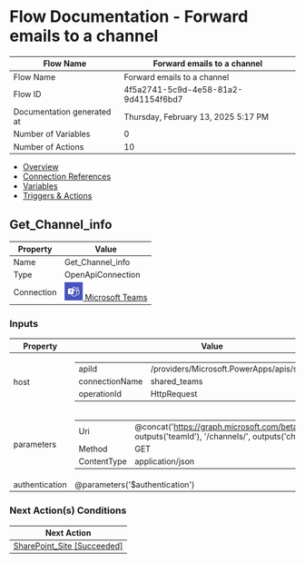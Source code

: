 ﻿# Flow Documentation \- Forward emails to a channel

| Flow Name                  | Forward emails to a channel              |
| -------------------------- | ---------------------------------------- |
| Flow Name                  | Forward emails to a channel              |
| Flow ID                    | 4f5a2741\-5c9d\-4e58\-81a2\-9d41154f6bd7 |
| Documentation generated at | Thursday, February 13, 2025 5:17 PM      |
| Number of Variables        | 0                                        |
| Number of Actions          | 10                                       |

- [Overview](../index-Forward-emails-to-a-channel(4f5a2741-5c9d-4e58-81a2-9d41154f6bd7).md)
- [Connection References](../connections-Forward-emails-to-a-channel(4f5a2741-5c9d-4e58-81a2-9d41154f6bd7).md)
- [Variables](../variables-Forward-emails-to-a-channel(4f5a2741-5c9d-4e58-81a2-9d41154f6bd7).md)
- [Triggers & Actions](../triggersactions-Forward-emails-to-a-channel(4f5a2741-5c9d-4e58-81a2-9d41154f6bd7).md)

## Get\_Channel\_info

| Property   | Value                                                                                   |
| ---------- | --------------------------------------------------------------------------------------- |
| Name       | Get\_Channel\_info                                                                      |
| Type       | OpenApiConnection                                                                       |
| Connection | [![teams](../teams32.png) Microsoft Teams](https://docs.microsoft.com/connectors/teams) |

### Inputs

| Property       | Value                                                                                                                                                                                                                                            |
| -------------- | ------------------------------------------------------------------------------------------------------------------------------------------------------------------------------------------------------------------------------------------------ |
| host           | <table><tr><td>apiId</td><td>/providers/Microsoft.PowerApps/apis/shared_teams</td></tr><tr><td>connectionName</td><td>shared_teams</td></tr><tr><td>operationId</td><td>HttpRequest</td></tr></table>                                            |
| parameters     | <table><tr><td>Uri</td><td>@concat('https://graph.microsoft.com/beta/teams/', outputs('teamId'), '/channels/', outputs('channelId'))</td></tr><tr><td>Method</td><td>GET</td></tr><tr><td>ContentType</td><td>application/json</td></tr></table> |
| authentication | @parameters('$authentication')                                                                                                                                                                                                                   |

### Next Action(s) Conditions

| Next Action                                                                                                            |
| ---------------------------------------------------------------------------------------------------------------------- |
| [SharePoint\_Site \[Succeeded\]](SharePoint_Site-Forward-emails-to-a-channel(4f5a2741-5c9d-4e58-81a2-9d41154f6bd7).md) |
